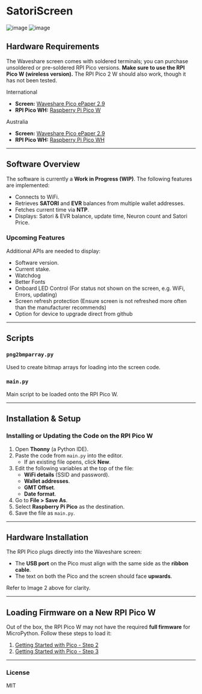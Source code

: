 # SatoriScreen

![image](https://github.com/user-attachments/assets/2dd0aa0c-9475-4713-9e83-1dfcc2ac9d4a)  ![image](https://github.com/user-attachments/assets/a9ccd19b-12fa-40ab-a175-4300ae388b45)


## Hardware Requirements
The Waveshare screen comes with soldered terminals; you can purchase unsoldered or pre-soldered RPI Pico versions. **Make sure to use the RPI Pico W (wireless version).** The RPI Pico 2 W should also work, though it has not been tested.

International
- **Screen:** [Waveshare Pico ePaper 2.9](https://www.waveshare.com/pico-epaper-2.9.htm)
- **RPI Pico WH:** [Raspberry Pi Pico W](https://www.waveshare.com/raspberry-pi-pico-w.htm?sku=23104)

Australia
- **Screen:** [Waveshare Pico ePaper 2.9](https://core-electronics.com.au/waveshare-2-9inch-e-paper-module-for-raspberry-pi-pico-296x128-black-white.html)
- **RPI Pico WH:** [Raspberry Pi Pico WH](https://core-electronics.com.au/raspberry-pi-pico-wh.html)



---
## Software Overview
The software is currently a **Work in Progress (WIP)**. The following features are implemented:

- Connects to WiFi.
- Retrieves **SATORI** and **EVR** balances from multiple wallet addresses.
- Fetches current time via **NTP**.
- Displays: Satori & EVR balance, update time, Neuron count and Satori Price.

### Upcoming Features
Additional APIs are needed to display:
- Software version.
- Current stake.
- Watchdog
- Better Fonts
- Onboard LED Control (For status not shown on the screen, e.g. WiFi, Errors, updating)
- Screen refresh protection (Ensure screen is not refreshed more often than the manufacturer recommends)
- Option for device to upgrade direct from github


---
## Scripts

### `png2bmparray.py`
Used to create bitmap arrays for loading into the screen code.

### `main.py`
Main script to be loaded onto the RPI Pico W.

---
## Installation & Setup

### Installing or Updating the Code on the RPI Pico W
1. Open **Thonny** (a Python IDE).
2. Paste the code from `main.py` into the editor.
    - If an existing file opens, click **New**.
3. Edit the following variables at the top of the file:
    - **WiFi details** (SSID and password).
    - **Wallet addresses**.
    - **GMT Offset**.
    - **Date format**.
4. Go to **File > Save As**.
5. Select **Raspberry Pi Pico** as the destination.
6. Save the file as `main.py`.

---
## Hardware Installation
The RPI Pico plugs directly into the Waveshare screen:
- The **USB port** on the Pico must align with the same side as the **ribbon cable**.
- The text on both the Pico and the screen should face **upwards**.

Refer to Image 2 above for clarity.

---
## Loading Firmware on a New RPI Pico W
Out of the box, the RPI Pico W may not have the required **full firmware** for MicroPython. Follow these steps to load it:

1. [Getting Started with Pico - Step 2](https://projects.raspberrypi.org/en/projects/getting-started-with-the-pico/2)
2. [Getting Started with Pico - Step 3](https://projects.raspberrypi.org/en/projects/getting-started-with-the-pico/3)

---
### License
MIT
